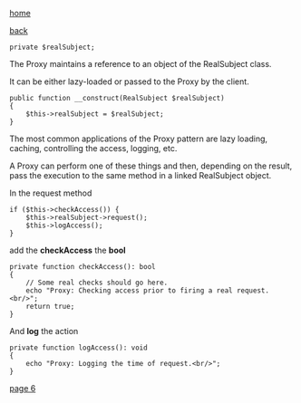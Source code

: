 [home](./page01.md)

[back](./page04.md)


```
private $realSubject;
```

The Proxy maintains a reference to an object of the RealSubject class. 

It can be either lazy-loaded or passed to the Proxy by the client.
```
public function __construct(RealSubject $realSubject)
{
    $this->realSubject = $realSubject;
}
```


The most common applications of the Proxy pattern are lazy loading, caching, controlling the access, logging, etc. 

A Proxy can perform one of these things and then, depending on the result, pass the execution to the same method in a linked RealSubject object.

In the request method
```
if ($this->checkAccess()) {
    $this->realSubject->request();
    $this->logAccess();
}
```

add the **checkAccess** the **bool**

```
private function checkAccess(): bool
{
    // Some real checks should go here.
    echo "Proxy: Checking access prior to firing a real request.<br/>";
    return true;
}
```


And **log** the action

```
private function logAccess(): void
{
    echo "Proxy: Logging the time of request.<br/>";
}
```

[page 6](./page06.md)
